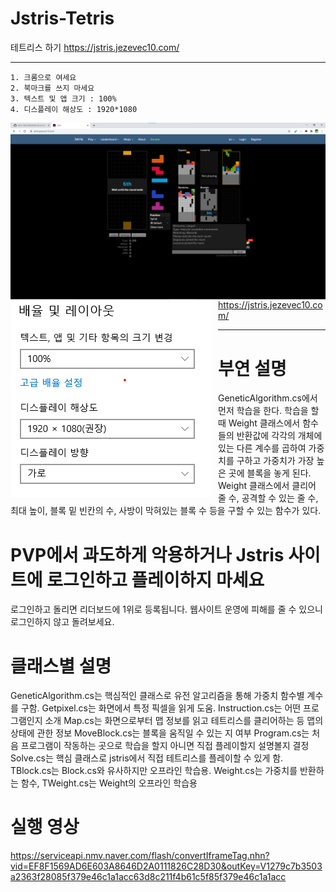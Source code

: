 ﻿# Jstris-Tetris


테트리스 하기
https://jstris.jezevec10.com/
- - -
```
1. 크롬으로 여세요
2. 북마크를 쓰지 마세요
3. 텍스트 및 앱 크기 : 100%
4. 디스플레이 해상도 : 1920*1080
```


<img src="image/jstris 예시 화면.png"
     alt="Markdown Monster icon"
     style="float: left; margin-right: 10px;" />
     
<img src="image/화면 설정.png"
     alt="Markdown Monster icon"
     style="float: left; margin-right: 10px;" />
     
https://jstris.jezevec10.com/
- - -
# 부연 설명

GeneticAlgorithm.cs에서 먼저 학습을 한다. 
학습을 할 때 Weight 클래스에서 함수들의 반환값에 각각의 개체에 있는 다른 계수를 곱하여 가중치를 구하고 가중치가 가장 높은 곳에 블록을 놓게 된다.
Weight 클래스에서 클리어 줄 수, 공격할 수 있는 줄 수, 최대 높이, 블록 밑 빈칸의 수, 사방이 막혀있는 블록 수 등을 구할 수 있는 함수가 있다.

# PVP에서 과도하게 악용하거나 Jstris 사이트에 로그인하고 플레이하지 마세요

로그인하고 돌리면 리더보드에 1위로 등록됩니다.
웹사이트 운영에 피해를 줄 수 있으니 로그인하지 않고 돌려보세요.

# 클래스별 설명

GeneticAlgorithm.cs는 핵심적인 클래스로 유전 알고리즘을 통해 가중치 함수별 계수를 구함. Getpixel.cs는 화면에서 특정 픽셀을 읽게 도움. 
Instruction.cs는 어떤 프로그램인지 소개
Map.cs는 화면으로부터 맵 정보를 읽고 테트리스를 클리어하는 등 맵의 상태에 관한 정보
MoveBlock.cs는 블록을 움직일 수 있는 지 여부
Program.cs는 처음 프로그램이 작동하는 곳으로 학습을 할지 아니면 직접 플레이할지 설명볼지 결정
Solve.cs는 핵심 클래스로 jstris에서 직접 테트리스를 플레이할 수 있게 함. 
TBlock.cs는 Block.cs와 유사하지만 오프라인 학습용.
Weight.cs는 가중치를 반환하는 함수, TWeight.cs는 Weight의 오프라인 학습용

# 실행 영상
https://serviceapi.nmv.naver.com/flash/convertIframeTag.nhn?vid=EF8F1569AD6E603A8646D2A0111826C28D30&outKey=V1279c7b3503a2363f28085f379e46c1a1acc63d8c211f4b61c5f85f379e46c1a1acc 
